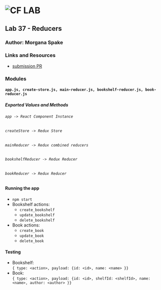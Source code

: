 ![CF](http://i.imgur.com/7v5ASc8.png) LAB  
=================================================  
  
## Lab 37 - Reducers  
  
### Author: Morgana Spake  
  
### Links and Resources  
* [submission PR](https://github.com/401-advanced-javascript-mspake/lab-37-reducers/pull/1)  
  
<!-- #### Documentation  
* [api docs](http://xyz.com) (API servers)
* [jsdoc](http://xyz.com) (Server assignments)
* [styleguide](http://xyz.com) (React assignments) -->

### Modules  
#### `app.js, create-store.js, main-reducer.js, bookshelf-reducer.js, book-reducer.js`  
##### Exported Values and Methods  
  
###### `app -> React Component Instance`  
###### `createStore -> Redux Store`  
###### `mainReducer -> Redux combined reducers`  
###### `bookshelfReducer -> Redux Reducer`  
###### `bookReducer -> Redux Reducer`  
  
#### Running the app
* `npm start`  
* Bookshelf actions:  
  * `create_bookshelf`  
  * `update_bookshelf`  
  * `delete_bookshelf`  
* Book actions:  
  * `create_book`  
  * `update_book`  
  * `delete_book`  
  
#### Testing  
* Bookshelf:  
`{ type: <action>, payload: {id: <id>, name: <name> }}`  
* Book:  
`{ type: <action>, payload: {id: <id>, shelfId: <shelfId>, name: <name>, author: <author> }}`  
